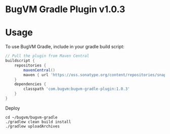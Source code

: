 BugVM Gradle Plugin v1.0.3
====================

# Usage
To use BugVM Gradle, include in your gradle build script:

```groovy
// Pull the plugin from Maven Central
buildscript {
    repositories {
        mavenCentral()
        maven { url 'https://oss.sonatype.org/content/repositories/snapshots' }
    }
    dependencies {
        classpath 'com.bugvm:bugvm-gradle-plugin:1.0.3'
    }
}
```

Deploy
```
cd ~/bugvm/bugvm-gradle
./gradlew clean build install
./gradlew uploadArchives
```
